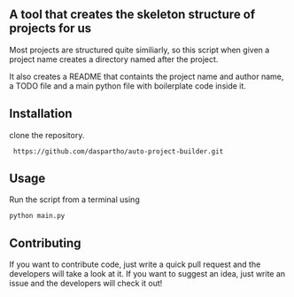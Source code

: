 ## A tool that creates the skeleton structure of projects for us

Most projects are structured quite similiarly, so this script when given a project name creates a directory named after the project. 

It also creates a README that containts the project name and author name, a TODO file and a main python file with boilerplate code inside it.

## Installation
clone the repository.
```
 https://github.com/daspartho/auto-project-builder.git
```

## Usage
Run the script from a terminal using
```
python main.py
```

## Contributing
If you want to contribute code, just write a quick pull request and the developers will take a look at it.
If you want to suggest an idea, just write an issue and the developers will check it out!

